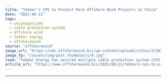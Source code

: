 ```yaml
---
title: "Tekmar’s CPS to Protect More Offshore Wind Projects in China"
date: "2021-06-21"
tags: 
  - uncategorized
  - cable protection system
  - offshore wind
  - tekmar energy
  - offshorewind
source: "offshorewind"
image_url: "https://cdn.offshorewind.biz/wp-content/uploads/sites/2/2021/06/21133503/Tekmar-Energy.jpg"
image_fp: "/assets/img/post_thumbnails/9.jpg"
lead: "Tekmar Energy has secured multiple cable protection system (CPS) supply contracts to protect over"
article_url: "https://www.offshorewind.biz/2021/06/21/tekmars-cps-to-protect-more-offshore-wind-projects-in-china/"
---
```


---
